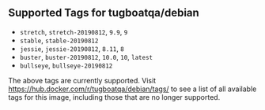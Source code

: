 ## Supported Tags for tugboatqa/debian

* `stretch`, `stretch-20190812`, `9.9`, `9`
* `stable`, `stable-20190812`
* `jessie`, `jessie-20190812`, `8.11`, `8`
* `buster`, `buster-20190812`, `10.0`, `10`, `latest`
* `bullseye`, `bullseye-20190812`

The above tags are currently supported. Visit https://hub.docker.com/r/tugboatqa/debian/tags/ to see a list of all available tags for this image, including those that are no longer supported.
